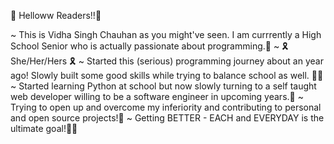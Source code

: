 🎊 Helloww Readers!!🎊

~ This is Vidha Singh Chauhan as you might've seen. I am currrently a High School Senior who is actually passionate about programming.🙋‍
~ 🎗 She/Her/Hers 🎗
~ Started this (serious) programming journey about an year ago! Slowly built some good skills while trying to balance school as well. 🎈🎈
~ Started learning Python at school but now slowly turning to a self taught web developer willing to be a software engineer in upcoming years.🍂
~ Trying to open up and overcome my inferiority and contributing to personal and open source projects!🥀
~ Getting BETTER - EACH and EVERYDAY is the ultimate goal!🌾✨
